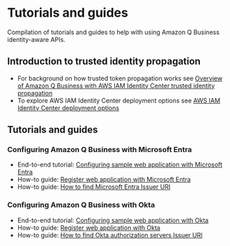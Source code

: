 # Tutorials and guides
Compilation of tutorials and guides to help with using Amazon Q Business identity-aware APIs.

## Introduction to trusted identity propagation
* For background on how trusted token propagation works see [Overview of Amazon Q Business with AWS IAM Identity Center trusted identity propagation](./tutorials/idc/intro-idc-tti.md)
* To explore AWS IAM Identity Center deployment options see [AWS IAM Identity Center deployment options](./tutorials/idc/idc-modes.md)

## Tutorials and guides

### Configuring Amazon Q Business with Microsoft Entra
* End-to-end tutorial: [Configuring sample web application with Microsoft Entra](./tutorials/entra/config-webapp-using-entra.md)
* How-to guide: [Register web application with Microsoft Entra](./tutorials/entra/register-webapp-with-entra.md)
* How-to guide: [How to find Microsoft Entra Issuer URI](./tutorials/entra/find-entra-issuer-url.md)

### Configuring Amazon Q Business with Okta
* End-to-end tutorial: [Configuring sample web application with Okta](./tutorials/okta/config-webapp-using-okta.md)
* How-to guide: [Register web application with Okta](./tutorials/okta/register-webapp-with-okta.md)
* How-to guide: [How to find Okta authorization servers Issuer URI](./tutorials/okta/find-okta-issuer-url.md)
